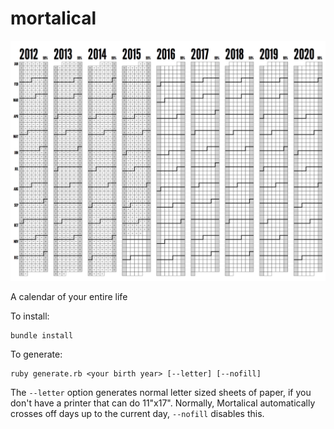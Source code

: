 # mortalical

![Screenshot of mortalical](https://raw.githubusercontent.com/lord/img/master/screenshot-mortalical.png)

A calendar of your entire life

To install:

    bundle install

To generate:

    ruby generate.rb <your birth year> [--letter] [--nofill]

The `--letter` option generates normal letter sized sheets of paper, if you don't have a printer that can do 11"x17". Normally, Mortalical automatically crosses off days up to the current day, `--nofill` disables this.
